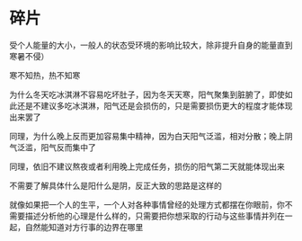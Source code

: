 # 碎片

受个人能量的大小，一般人的状态受环境的影响比较大，除非提升自身的能量直到寒暑不侵）

寒不知热，热不知寒

为什么冬天吃冰淇淋不容易吃坏肚子，因为冬天天寒，阳气聚集到脏腑了，即使如此还是不建议多吃冰淇淋，阳气还是会损伤的，只是需要损伤更大的程度才能体现出来罢了

同理，为什么晚上反而更加容易集中精神，因为白天阳气泛滥，相对分散；晚上阴气泛滥，阳气反而集中了

同理，依旧不建议熬夜或者利用晚上完成任务，损伤的阳气第二天就能体现出来

不需要了解具体什么是阳什么是阴，反正大致的思路是这样的

就像如果把一个人的生平，一个人对各种事情曾经的处理方式都摆在你眼前，你不需要描述分析他的心理是什么样的，只需要把你想采取的行动与这些事情并列在一起，自然能知道对方行事的边界在哪里

